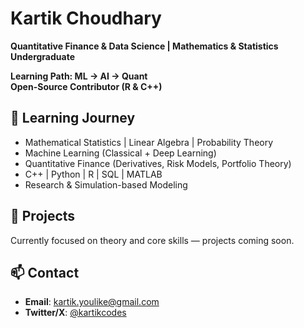 # Kartik Choudhary

**Quantitative Finance & Data Science | Mathematics & Statistics Undergraduate**

**Learning Path: ML → AI → Quant**  
**Open-Source Contributor (R & C++)**


## 🎯 Learning Journey

- Mathematical Statistics | Linear Algebra | Probability Theory  
- Machine Learning (Classical + Deep Learning)  
- Quantitative Finance (Derivatives, Risk Models, Portfolio Theory)  
- C++ | Python | R | SQL | MATLAB 
- Research & Simulation-based Modeling

## 🚧 Projects

Currently focused on theory and core skills — projects coming soon.

## 📫 Contact

- **Email**: kartik.youlike@gmail.com 
- **Twitter/X**: [@kartikcodes](https://twitter.com/kartikcodes)  


